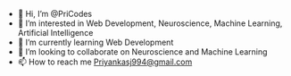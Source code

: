 - 👋 Hi, I’m @PriCodes
- 👀 I’m interested in Web Development, Neuroscience, Machine Learning, Artificial Intelligence
- 🌱 I’m currently learning Web Development
- 💞️ I’m looking to collaborate on Neuroscience and Machine Learning
- 📫 How to reach me Priyankasj994@gmail.com

<!---
PriyankaSJ/PriyankaSJ is a ✨ special ✨ repository because its `README.md` (this file) appears on your GitHub profile.
You can click the Preview link to take a look at your changes.
--->
